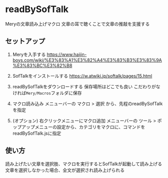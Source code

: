# readBySofTalk

Meryの文章読み上げマクロ
文章の耳で聴くことで文章の推敲を支援する

## セットアップ

1. Meryを入手する
https://www.haijin-boys.com/wiki/%E3%83%A1%E3%82%A4%E3%83%B3%E3%83%9A%E3%83%BC%E3%82%B8

2. SofTalkをインストールする
https://w.atwiki.jp/softalk/pages/15.html

3. readBySofTalkをダウンロードする
保存場所はどこでも良い
こだわりがなければ`Mery/Macros`フォルダに保存

4. マクロ読み込み
メニューバーの マクロ > 選択 から、先程のreadBySofTalkを指定

5. (オプション) 右クリックメニューにマクロ追加
メニューバーの ツール > ポップアップメニューの設定から、カテゴリをマクロに、コマンドをreadBySofTalk.jsに指定

## 使い方
読み上げたい文章を選択肢、マクロを実行するとSofTalkが起動して読み上げる
文章を選択しなかった場合、全文が選択され読み上げられる
